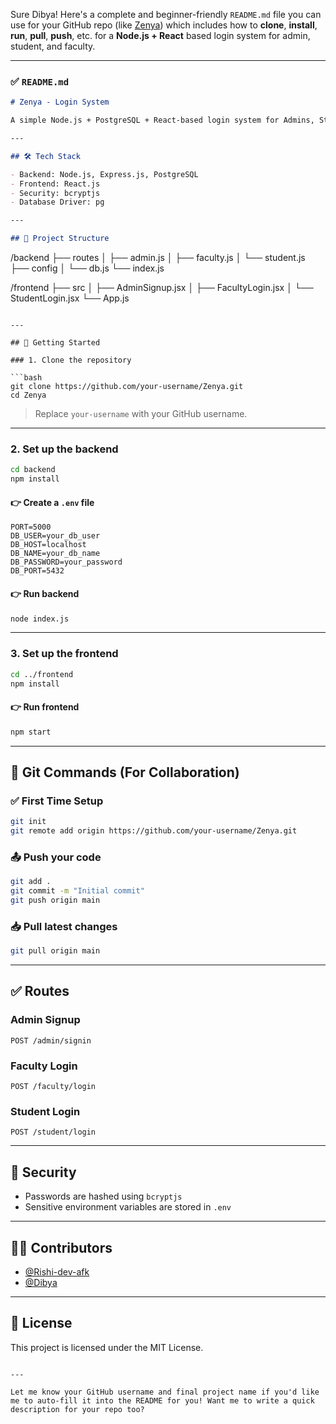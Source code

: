Sure Dibya! Here's a complete and beginner-friendly `README.md` file you can use for your GitHub repo (like [Zenya](https://github.com/Rishi-dev-afk/Zenya)) which includes how to **clone**, **install**, **run**, **pull**, **push**, etc. for a **Node.js + React** based login system for admin, student, and faculty.

---

### ✅ `README.md`

```md
# Zenya - Login System

A simple Node.js + PostgreSQL + React-based login system for Admins, Students, and Faculty with secure password hashing using bcrypt.

---

## 🛠️ Tech Stack

- Backend: Node.js, Express.js, PostgreSQL
- Frontend: React.js
- Security: bcryptjs
- Database Driver: pg

---

## 📁 Project Structure

```
/backend
  ├── routes
  │    ├── admin.js
  │    ├── faculty.js
  │    └── student.js
  ├── config
  │    └── db.js
  └── index.js

/frontend
  ├── src
  │    ├── AdminSignup.jsx
  │    ├── FacultyLogin.jsx
  │    └── StudentLogin.jsx
  └── App.js
```

---

## 🚀 Getting Started

### 1. Clone the repository

```bash
git clone https://github.com/your-username/Zenya.git
cd Zenya
```

> Replace `your-username` with your GitHub username.

---

### 2. Set up the backend

```bash
cd backend
npm install
```

#### 👉 Create a `.env` file

```env
PORT=5000
DB_USER=your_db_user
DB_HOST=localhost
DB_NAME=your_db_name
DB_PASSWORD=your_password
DB_PORT=5432
```

#### 👉 Run backend

```bash
node index.js
```

---

### 3. Set up the frontend

```bash
cd ../frontend
npm install
```

#### 👉 Run frontend

```bash
npm start
```

---

## 🔁 Git Commands (For Collaboration)

### ✅ First Time Setup

```bash
git init
git remote add origin https://github.com/your-username/Zenya.git
```

### 📤 Push your code

```bash
git add .
git commit -m "Initial commit"
git push origin main
```

### 📥 Pull latest changes

```bash
git pull origin main
```

---

## ✅ Routes

### Admin Signup
```
POST /admin/signin
```

### Faculty Login
```
POST /faculty/login
```

### Student Login
```
POST /student/login
```

---

## 🔐 Security

- Passwords are hashed using `bcryptjs`
- Sensitive environment variables are stored in `.env`

---

## 👨‍💻 Contributors

- [@Rishi-dev-afk](https://github.com/Rishi-dev-afk)
- [@Dibya](https://github.com/Dibyajyoti1515)

---

## 📄 License

This project is licensed under the MIT License.
```

---

Let me know your GitHub username and final project name if you'd like me to auto-fill it into the README for you! Want me to write a quick description for your repo too?
